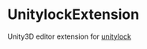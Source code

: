 # UnitylockExtension

Unity3D editor extension for [unitylock](https://github.com/mattak/unitylock)
